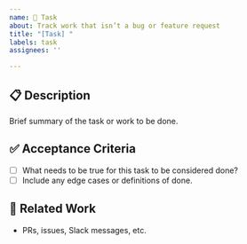 ```yaml
---
name: 📌 Task
about: Track work that isn’t a bug or feature request
title: "[Task] "
labels: task
assignees: ''

---
```


## 📋 Description

Brief summary of the task or work to be done.

## ✅ Acceptance Criteria

- [ ] What needs to be true for this task to be considered done?
- [ ] Include any edge cases or definitions of done.

## 🔗 Related Work

- PRs, issues, Slack messages, etc.
